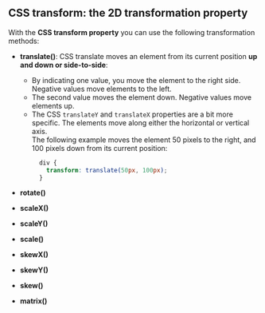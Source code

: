 ## CSS transform: the 2D transformation property

With the **CSS transform property** you can use the following transformation methods:  
* **translate()**: CSS translate moves an element from its current position **up and down or side-to-side**:  
  * By indicating one value, you move the element to the right side. Negative values move elements to the left.
  * The second value moves the element down. Negative values move elements up.
  * The CSS `translateY` and `translateX` properties are a bit more specific. The elements move along either the horizontal or vertical axis.  
  The following example moves the element 50 pixels to the right, and 100 pixels down from its current position:
    ```css
      div {
        transform: translate(50px, 100px);
      }
    ```  

* **rotate()**

* **scaleX()**

* **scaleY()**

* **scale()**

* **skewX()**

* **skewY()**

* **skew()**

* **matrix()**